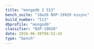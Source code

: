 ```yaml
---
title: "mongodb 2 513"
bench_suite: "16w26 NXP-19920 essync"
build_number: "513"
dbprofile: "mongodb"
classifier: "NXP-19920"
date: 2016-06-30T08:52:43
type: "bench"
---
```

